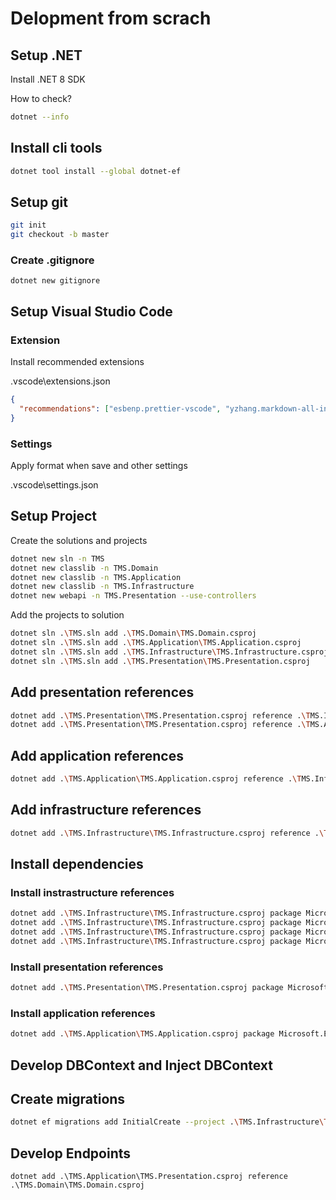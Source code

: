 # Delopment from scrach

## Setup .NET

Install .NET 8 SDK

How to check?

```sh
dotnet --info
```

## Install cli tools

```sh
dotnet tool install --global dotnet-ef
```

## Setup git

```sh
git init
git checkout -b master
```

### Create .gitignore

```
dotnet new gitignore
```

## Setup Visual Studio Code

### Extension

Install recommended extensions

.vscode\extensions.json

```json
{
  "recommendations": ["esbenp.prettier-vscode", "yzhang.markdown-all-in-one"]
}
```

### Settings

Apply format when save and other settings

.vscode\settings.json

## Setup Project

Create the solutions and projects

```sh
dotnet new sln -n TMS
dotnet new classlib -n TMS.Domain
dotnet new classlib -n TMS.Application
dotnet new classlib -n TMS.Infrastructure
dotnet new webapi -n TMS.Presentation --use-controllers
```

Add the projects to solution

```sh
dotnet sln .\TMS.sln add .\TMS.Domain\TMS.Domain.csproj
dotnet sln .\TMS.sln add .\TMS.Application\TMS.Application.csproj
dotnet sln .\TMS.sln add .\TMS.Infrastructure\TMS.Infrastructure.csproj
dotnet sln .\TMS.sln add .\TMS.Presentation\TMS.Presentation.csproj
```

## Add presentation references

```sh
dotnet add .\TMS.Presentation\TMS.Presentation.csproj reference .\TMS.Infrastructure\TMS.Infrastructure.csproj
dotnet add .\TMS.Presentation\TMS.Presentation.csproj reference .\TMS.Application\TMS.Application.csproj
```

## Add application references

```sh
dotnet add .\TMS.Application\TMS.Application.csproj reference .\TMS.Infrastructure\TMS.Infrastructure.csproj
```

## Add infrastructure references

```sh
dotnet add .\TMS.Infrastructure\TMS.Infrastructure.csproj reference .\TMS.Domain\TMS.Domain.csproj
```

## Install dependencies

### Install instrastructure references

```sh
dotnet add .\TMS.Infrastructure\TMS.Infrastructure.csproj package Microsoft.EntityFrameworkCore
dotnet add .\TMS.Infrastructure\TMS.Infrastructure.csproj package Microsoft.EntityFrameworkCore.SqlServer
dotnet add .\TMS.Infrastructure\TMS.Infrastructure.csproj package Microsoft.EntityFrameworkCore.Design
dotnet add .\TMS.Infrastructure\TMS.Infrastructure.csproj package Microsoft.Extensions.DependencyInjection
```

### Install presentation references

```sh
dotnet add .\TMS.Presentation\TMS.Presentation.csproj package Microsoft.EntityFrameworkCore.Design
```

### Install application references

```sh
dotnet add .\TMS.Application\TMS.Application.csproj package Microsoft.Extensions.DependencyInjection
```

## Develop DBContext and Inject DBContext

## Create migrations

```sh
dotnet ef migrations add InitialCreate --project .\TMS.Infrastructure\TMS.Infrastructure.csproj --startup-project .\TMS.Presentation\TMS.Presentation.csproj
```

## Develop Endpoints

```
dotnet add .\TMS.Application\TMS.Presentation.csproj reference .\TMS.Domain\TMS.Domain.csproj
```

```

```
